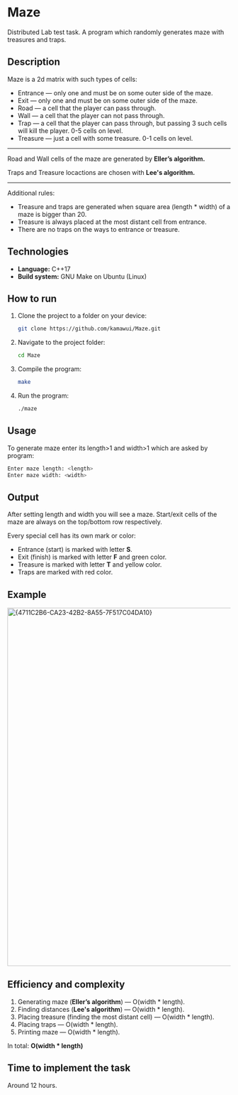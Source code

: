 # Maze

Distributed Lab test task. 
A program which randomly generates maze with treasures and traps.


## Description

Maze is a 2d matrix with such types of cells:
- Entrance — only one and must be on some outer side of the maze.
- Exit — only one and must be on some outer side of the maze.
- Road — a cell that the player can pass through.
- Wall — a cell that the player can not pass through.
- Trap — a cell that the player can pass through, but passing 3 such cells will kill the player. 0-5 cells on level.
- Treasure — just a cell with some treasure. 0-1 cells on level.

---

Road and Wall cells of the maze are generated by **Eller’s algorithm.**

Traps and Treasure locactions are chosen with **Lee's algorithm.** 

---

Additional rules:

- Treasure and traps are generated when square area (length * width) of a maze is bigger than 20.
- Treasure is always placed at the most distant cell from entrance.
- There are no traps on the ways to entrance or treasure.

## Technologies
- **Language:** C++17  
- **Build system:** GNU Make on Ubuntu (Linux)  

## How to run
1. Clone the project to a folder on your device:
   
   ```bash
   git clone https://github.com/kamawui/Maze.git
   ```
   
2. Navigate to the project folder:
   
   ```bash
   cd Maze
   ```
   
3. Compile the program:
   
   ```bash
   make
   ```
   
4. Run the program:
   ```bash
   ./maze
   ```

## Usage
To generate maze enter its length>1 and width>1 which are asked by program: 
```bash
Enter maze length: <length>
Enter maze width: <width>
```

## Output
After setting length and width you will see a maze. Start/exit cells of the maze are always on the top/bottom row respectively. 

Every special cell has its own mark or color:
- Entrance (start) is marked with letter **S**.
- Exit (finish) is marked with letter **F** and green color.
- Treasure is marked with letter **T** and yellow color.
- Traps are marked with red color.

## Example
<img width="811" height="806" alt="{4711C2B6-CA23-42B2-8A55-7F517C04DA10}" src="https://github.com/user-attachments/assets/55748c83-d847-4298-8d63-79a5763addc6" />



## Efficiency and complexity
1. Generating maze (**Eller’s algorithm**) — O(width * length).
2. Finding distances (**Lee's algorithm**) — O(width * length).
3. Placing treasure (finding the most distant cell) — O(width * length).
4. Placing traps — O(width * length).
5. Printing maze — O(width * length).

In total:
**O(width * length)**

## Time to implement the task
Around 12 hours.
